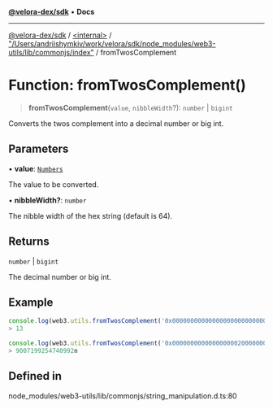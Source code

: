 [**@velora-dex/sdk**](../../../../README.md) • **Docs**

***

[@velora-dex/sdk](../../../../globals.md) / [\<internal\>](../../../README.md) / ["/Users/andriishymkiv/work/velora/sdk/node\_modules/web3-utils/lib/commonjs/index"](../README.md) / fromTwosComplement

# Function: fromTwosComplement()

> **fromTwosComplement**(`value`, `nibbleWidth`?): `number` \| `bigint`

Converts the twos complement into a decimal number or big int.

## Parameters

• **value**: [`Numbers`](../../../type-aliases/Numbers.md)

The value to be converted.

• **nibbleWidth?**: `number`

The nibble width of the hex string (default is 64).

## Returns

`number` \| `bigint`

The decimal number or big int.

## Example

```ts
console.log(web3.utils.fromTwosComplement('0x0000000000000000000000000000000d', 32'));
> 13

console.log(web3.utils.fromTwosComplement('0x00000000000000000020000000000000', 32));
> 9007199254740992n
```

## Defined in

node\_modules/web3-utils/lib/commonjs/string\_manipulation.d.ts:80

